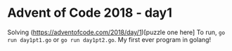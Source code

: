 # Advent of Code 2018 - day1

Solving (https://adventofcode.com/2018/day/1)[puzzle one here] To run, `go run day1pt1.go` or `go run day1pt2.go`. My first ever program in golang!